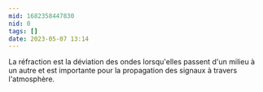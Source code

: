 ```yaml
---
mid: 1682358447830
nid: 0
tags: []
date: 2023-05-07 13:14
---
```



La réfraction est la déviation des ondes lorsqu'elles passent d'un milieu à un autre et est importante pour la propagation des signaux à travers l'atmosphère.